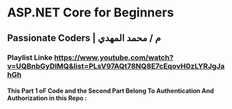 # ASP.NET Core for Beginners
## Passionate Coders |  م / محمد المهدي
### Playlist Linke https://www.youtube.com/watch?v=UQBnbGyDIMQ&list=PLsV97AQt78NQ8E7cEqovH0zLYRJgJahGh
#### This Part 1 oF Code and the  Second Part Belong To Authentication And Authorization in this Repo :
